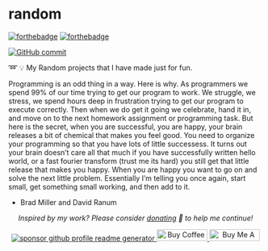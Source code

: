 # random

[![forthebadge](https://forthebadge.com/images/badges/made-with-python.svg)](https://forthebadge.com) [![forthebadge](https://forthebadge.com/images/badges/for-you.svg)](https://forthebadge.com)

[![GitHub commit](https://img.shields.io/github/last-commit/mpey2953/random)](https://github.com/mpey2953/random/commits/master)

➿ 💡 My Random projects that I have made just for fun.

Programming is an odd thing in a way. Here is why. As programmers we spend 99% of our time trying to get our program to work. We struggle, we stress, we spend hours deep in frustration trying to get our program to execute correctly. Then when we do get it going we celebrate, hand it in, and move on to the next homework assignment or programming task. But here is the secret, when you are successful, you are happy, your brain releases a bit of chemical that makes you feel good. You need to organize your programming so that you have lots of little successess. It turns out your brain doesn’t care all that much if you have successfully written hello world, or a fast fourier transform (trust me its hard) you still get that little release that makes you happy. When you are happy you want to go on and solve the next little problem. Essentially I’m telling you once again, start small, get something small working, and then add to it.

- Brad Miller and David Ranum

<p align="center">
<i>Inspired by my work? Please consider <a href="https://paypal.me/mpey2953/5">donating</a>  💸 to help me continue!</i>
</p>

<p align="center">
<a href="https://www.paypal.me/mpey2953"><img src="https://img.shields.io/badge/support-PayPal-blue?logo=PayPal&style=flat-square&label=Donate" alt="sponsor github profile readme generator"/>
</a>
<a href='https://ko-fi.com/mpey2953' target='_blank'><img height='23' width="100" src='https://cdn.ko-fi.com/cdn/kofi3.png?v=2' alt='Buy Coffee for mpey2953' />
</a>
<a href="https://www.buymeacoffee.com/mpey2953" target="_blank"><img src="https://cdn.buymeacoffee.com/buttons/default-orange.png" alt="Buy Me A Coffee" height="23" width="100" style="border-radius:1px" />
</p>